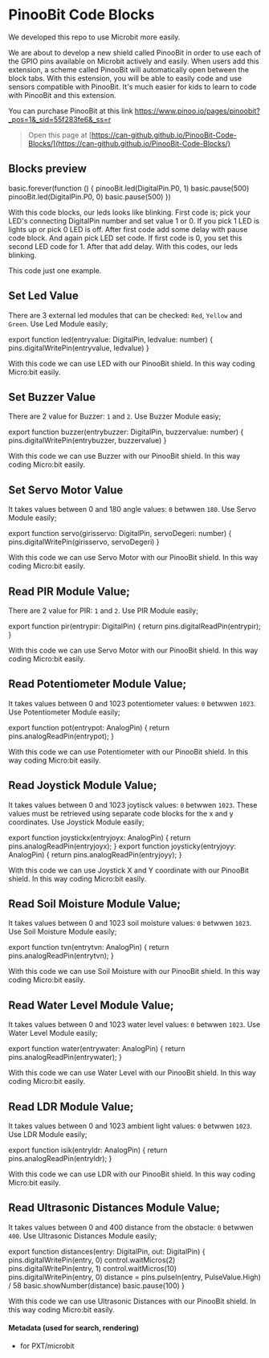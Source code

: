 # PinooBit Code Blocks

We developed this repo to use Microbit more easily.

We are about to develop a new shield called PinooBit in order to use each of the GPIO pins available on Microbit actively and easily.
When users add this extension, a scheme called PinooBit will automatically open between the block tabs.
With this estension, you will be able to easily code and use sensors compatible with PinooBit.
It's much easier for kids to learn to code with PinooBit and this extension.

You can purchase PinooBit at this link https://www.pinoo.io/pages/pinoobit?_pos=1&_sid=55f283fe6&_ss=r

> Open this page at [https://can-github.github.io/PinooBit-Code-Blocks/](https://can-github.github.io/PinooBit-Code-Blocks/)

## Blocks preview

basic.forever(function () {
    pinooBit.led(DigitalPin.P0, 1)
    basic.pause(500)
    pinooBit.led(DigitalPin.P0, 0)
    basic.pause(500)
})

With this code blocks, our leds looks like blinking. First code is; pick your LED's connecting DigitalPin number and set value 1 or 0. If you pick 1 LED is lights up or pick 0 LED is off.
After first code add some delay with pause code block. And again pick LED set code. If first code is 0, you set this second LED code for 1. After that add delay. With this codes, our leds blinking.

This code just one example. 


## Set Led Value

There are 3 external led modules that can be checked: `Red`, `Yellow` and `Green`.
Use Led Module easily;

export function led(entryvalue: DigitalPin, ledvalue: number) {
            pins.digitalWritePin(entryvalue, ledvalue)
    }
    
With this code we can use LED with our PinooBit shield. In this way coding Micro:bit easily.


## Set Buzzer Value

There are 2 value for Buzzer: `1` and `2`.
Use Buzzer Module easiy;

export function buzzer(entrybuzzer: DigitalPin, buzzervalue: number) {
            pins.digitalWritePin(entrybuzzer, buzzervalue)
    }
    
With this code we can use Buzzer with our PinooBit shield. In this way coding Micro:bit easily.


## Set Servo Motor Value

It takes values between 0 and 180 angle values: `0` betwwen `180`.
Use Servo Module easily;

export function servo(girisservo: DigitalPin, servoDegeri: number) {
            pins.digitalWritePin(girisservo, servoDegeri)
    }
    
With this code we can use Servo Motor with our PinooBit shield. In this way coding Micro:bit easily.


## Read PIR Module Value;

There are 2 value for PIR: `1` and `2`.
Use PIR Module easily;

export function pir(entrypir: DigitalPin) {
            return pins.digitalReadPin(entrypir);
    }
    
With this code we can use Servo Motor with our PinooBit shield. In this way coding Micro:bit easily.


## Read Potentiometer Module Value;

It takes values between 0 and 1023 potentiometer values: `0` betwwen `1023`.
Use Potentiometer Module easily;

export function pot(entrypot: AnalogPin) {
            return pins.analogReadPin(entrypot);
    }

With this code we can use Potentiometer with our PinooBit shield. In this way coding Micro:bit easily.


## Read Joystick Module Value;

It takes values between 0 and 1023 joytisck values: `0` betwwen `1023`. These values must be retrieved using separate code blocks for the x and y coordinates.
Use Joystick Module easily;

export function joystickx(entryjoyx: AnalogPin) {
            return pins.analogReadPin(entryjoyx);
    }
export function joysticky(entryjoyy: AnalogPin) {
            return pins.analogReadPin(entryjoyy);
    }

With this code we can use Joystick X and Y coordinate with our PinooBit shield. In this way coding Micro:bit easily.


## Read Soil Moisture Module Value;

It takes values between 0 and 1023 soil moisture values: `0` betwwen `1023`.
Use Soil Moisture Module easily;    

export function tvn(entrytvn: AnalogPin) {
            return pins.analogReadPin(entrytvn);
    }

With this code we can use Soil Moisture with our PinooBit shield. In this way coding Micro:bit easily.


## Read Water Level Module Value;

It takes values between 0 and 1023 water level values: `0` betwwen `1023`.
Use Water Level Module easily;

export function water(entrywater: AnalogPin) {
            return pins.analogReadPin(entrywater);
    }

With this code we can use Water Level with our PinooBit shield. In this way coding Micro:bit easily.


## Read LDR Module Value;

It takes values between 0 and 1023 ambient light values: `0` betwwen `1023`.
Use LDR Module easily;

export function isik(entryldr: AnalogPin) {
            return pins.analogReadPin(entryldr);
    }

With this code we can use LDR with our PinooBit shield. In this way coding Micro:bit easily.


## Read Ultrasonic Distances Module Value;

It takes values between 0 and 400 distance from the obstacle: `0` betwwen `400`.
Use Ultrasonic Distances Module easily;

export function distances(entry: DigitalPin, out: DigitalPin) {
    pins.digitalWritePin(entry, 0)
    control.waitMicros(2)
    pins.digitalWritePin(entry, 1)
    control.waitMicros(10)
    pins.digitalWritePin(entry, 0)
    distance = pins.pulseIn(entry, PulseValue.High) / 58
    basic.showNumber(distance)
    basic.pause(100)
    }
 
With this code we can use Ultrasonic Distances with our PinooBit shield. In this way coding Micro:bit easily.


#### Metadata (used for search, rendering)

* for PXT/microbit
